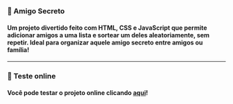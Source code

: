 ### 🎁 Amigo Secreto

#### Um projeto divertido feito com **HTML, CSS e JavaScript** que permite adicionar amigos a uma lista e sortear um deles aleatoriamente, sem repetir. Ideal para organizar aquele amigo secreto entre amigos ou família!  
---

### 🔗 Teste online

#### Você pode testar o projeto online clicando [aqui](https://skyra18.github.io/amigo-secreto/)!  
